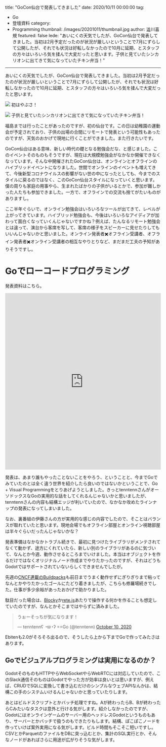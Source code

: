 title: "GoCon仙台で発表してきました"
date: 2020/10/11 00:00:00
tag:
  - Go
  - 登壇資料
category:
  - Programming
thumbnail: /images/20201011/thumbnail.jpg
author: 澁川喜規
featured: false
lede: "あいにくの天気でしたが、GoCon仙台で発表してきました。当初は2月予定だったのが状況が厳しいということで7月にずらして公開したが、それでも状況は好転しなかったので10月に延期、とスタッフの方々はいろいろ気を揉んで大変だったと思います。子供と見ていたシンカリオンに出てきて気になっていたチキン弁当！"
---

あいにくの天気でしたが、GoCon仙台で発表してきました。当初は2月予定だったのが状況が厳しいということで7月にずらして公開したが、それでも状況は好転しなかったので10月に延期、とスタッフの方々はいろいろ気を揉んで大変だったと思います。

![](/images/20201011/IMG_20201010_075727_048.jpg)
初はやぶさ！

![](/images/20201011/IMG_20201010_072858.jpg)
子供と見ていたシンカリオンに出てきて気になっていたチキン弁当！

福島までは行ったことがあったのですが、初の仙台です。この日は幼稚園の運動会が予定されており、子供の出場の合間にリモートで発表という可能性もあったのですが、天気のおかげで現地に行くことができました。また行きたいです。

GoCon仙台はある意味、新しい時代の礎となる勉強会だな、と感じました。このイベントそのものもそうですが、現在は大規模勉強会がなかなか開催できなくなっています。そんな中開催されたGoCon仙台は、オンラインとオフラインのハイブリッドイベントになりました。世間でオンラインのイベントも増えてきて、今後新型コロナウイルスの影響がない世の中になったとしても、今までのスタイルに戻るのではなく、このGoCon仙台スタイルになっていくと思います。僕の周りも家庭の用事やら、生まれたばかりの子供がいるとかで、参加が難しかった人たちも参加できました。一方で、オフラインでの交流も捨てがたいものがありますし。

ここ半年ぐらいで、オンライン勉強会はいろいろなツールが出てきて、レベルが上がってきています。ハイブリッド勉強会も、今後はいろいろなアイディアが加わって面白くなっていくんじゃないですかね？例えば、たんなるリモート勉強会とは違って、演台から客席を写して、客席の様子をスピーカーに見せたりしてもいいんじゃないかと思いました。オンライン発表者✖️オフライン受講者、オフライン発表者✖️オンライン受講者の相互なやりとりなど、まだまだ工夫の予知がありそうですし。

# Goでローコードプログラミング

発表資料はこちら。

<iframe src="https://docs.google.com/presentation/d/e/2PACX-1vQq5mZIeyvOn7jUJo_nLqidjXZfMI027xVMrpdrxJ5MTLBpX1uTINoLvb8dslmqlhmw9unwrRzmJ3LS/embed?start=false&loop=false&delayms=3000" frameborder="0" width="100%" height="569px"　allowfullscreen="true" mozallowfullscreen="true" webkitallowfullscreen="true"></iframe>

発表は、あまり誰もやったことないことをやろう、ということと、今までGoでみていたのとは全く違う世界を紹介したら良いのではないかということで、Go + Visual Programmingをとりあげようとしました。きっとtenntennさんがオーソドックスなGoの実用的な話をしてくれるんじゃないかと思いましたが、tenntennさんの内容も結構エッジが利いていたので、なかなか攻めたラインナップの発表になってしまいました。

なお、裏番組の伊藤さんの方が実用的な感じの内容でしたので、そことはバランスが取れていたと思います。現地会場でもオフライン部屋とオンライン視聴部屋は半々ぐらいだったんじゃないかな？

発表準備はなかなかトラブル続きで、最初に見つけたライブラリがメンテされてなくて動かず、途方にくれていたら、新しい別のライブラリがあるのに気づいて、なんとか今週、動作させるところまでいけました。本当はオブジェクトを作るだけではなくオリジナルノード作成までやりたかったのですが、それはどうもGodotではサポートされていないらしくできませんでしたが。

先週の[CNCF連載のBuildpacks](https://future-architect.github.io/articles/20201002/)も前日までうまく動作せずにぎりぎりまで粘ってなんとかやりたかったゴールにたどり着きましたが、こちらも修羅場続きでした。仕事が多少余裕があったおかげで助かりました。

駄目だった場合は、[Blocky](https://developers.google.com/blockly)か[rete.js](https://github.com/retejs/rete)あたりで操作する何かを作ることも想定していたのですが、なんとかそこまではやらずに済みました。

<blockquote class="twitter-tweet"><p lang="ja" dir="ltr">うぉーそっちが気になります！</p>&mdash; tenntennʕ ◔ϖ◔ʔ ==Go (@tenntenn) <a href="https://twitter.com/tenntenn/status/1314763190694109187?ref_src=twsrc%5Etfw">October 10, 2020</a></blockquote> <script async src="https://platform.twitter.com/widgets.js" charset="utf-8"></script>

Ebitenも2.0がそろそろ出るので、そうしたら上から下までGoで作ってみたさはあります。

## Goでビジュアルプログラミングは実用になるのか？

GodotそのものもHTTPやらWebSocketやらWebRTCには対応していたので、このSlack通信そのものはGodotでやった方が効率は良いとは思いますが、例えば、CRUDでSQLに変換して書き込むだけのシンプルなウェブAPIなんかは、結構この手のシステムいけるんじゃないかと思っていたりします。

あとはビルドスクリプトとかバッチ処理ですね。Aが終わったらB、Bが終わったらCみたいなタスクは意外と行ける気がします。紹介しなかったのですが、Godotにはオンラインゲームのサーバー用のヘッドレスGodotというものもあり、サーバーとかバッチで扱うのもできたりもします。結構、ぽこぽこノードを作っていけば案外実用になる気がします。ビルド時間もそこそこ短いですし。CSVとかParquetのファイルをDBに突っ込むとか、集計のSQL実行とか、そんなノードがあればさらに用途が広がりそうな気がします。





